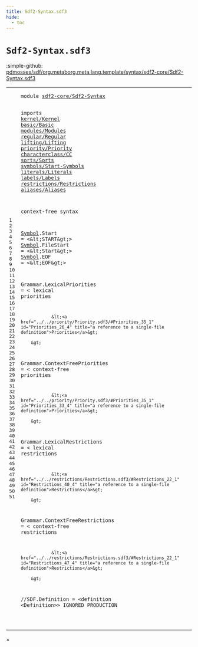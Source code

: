 ```yaml
---
title: Sdf2-Syntax.sdf3
hide:
  - toc
---
```


# `Sdf2-Syntax.sdf3`

:simple-github: [pdmosses/sdf/org.metaborg.meta.lang.template/syntax/sdf2-core/Sdf2-Syntax.sdf3]

[pdmosses/sdf/org.metaborg.meta.lang.template/syntax/sdf2-core/Sdf2-Syntax.sdf3]: https://github.com/pdmosses/sdf/blob/master/org.metaborg.meta.lang.template/syntax/sdf2-core/Sdf2-Syntax.sdf3 "The source file on GitHub"

<div class="sdf3"><table class="highlighttable"><tbody><tr><td class="linenos"><div class="linenodiv"><pre><span></span>1
2
3
4
5
6
7
8
9
10
11
12
13
14
15
16
17
18
19
20
21
22
23
24
25
26
27
28
29
30
31
32
33
34
35
36
37
38
39
40
41
42
43
44
45
46
47
48
49
50
51
</pre></div></td>
<td class="code"><pre><code><span class="keyword">module</span> <a href="../Sdf2.sdf3/#sdf2-core/Sdf2-Syntax_5_3" id="sdf2-core/Sdf2-Syntax_1_8" title="a definition with a single reference">sdf2-core/Sdf2-Syntax</a>

<span class="keyword">imports</span> <a href="../../kernel/Kernel.sdf3/#kernel/Kernel_1_8" id="kernel/Kernel_3_9" title="a reference to a single-file definition">kernel/Kernel</a>
        <a href="../../basic/Basic.sdf3/#basic/Basic_1_8" id="basic/Basic_4_9" title="a reference to a single-file definition">basic/Basic</a>
        <a href="../../modules/Modules.sdf3/#modules/Modules_1_8" id="modules/Modules_5_9" title="a reference to a single-file definition">modules/Modules</a>
        <a href="../../regular/Regular.sdf3/#regular/Regular_1_8" id="regular/Regular_6_9" title="a reference to a single-file definition">regular/Regular</a>
        <a href="../../lifting/Lifting.sdf3/#lifting/Lifting_1_8" id="lifting/Lifting_7_9" title="a reference to a single-file definition">lifting/Lifting</a>
        <a href="../../priority/Priority.sdf3/#priority/Priority_1_8" id="priority/Priority_8_9" title="a reference to a single-file definition">priority/Priority</a>
        <a href="../../characterclass/CC.sdf3/#characterclass/CC_1_8" id="characterclass/CC_9_9" title="a reference to a single-file definition">characterclass/CC</a>
        <a href="../../sorts/Sorts.sdf3/#sorts/Sorts_1_8" id="sorts/Sorts_10_9" title="a reference to a single-file definition">sorts/Sorts</a>
        <a href="../../symbols/Start-Symbols.sdf3/#symbols/Start-Symbols_1_8" id="symbols/Start-Symbols_11_9" title="a reference to a single-file definition">symbols/Start-Symbols</a>
        <a href="../../literals/Literals.sdf3/#literals/Literals_1_8" id="literals/Literals_12_9" title="a reference to a single-file definition">literals/Literals</a>
        <a href="../../labels/Labels.sdf3/#labels/Labels_1_8" id="labels/Labels_13_9" title="a reference to a single-file definition">labels/Labels</a>
        <a href="../../restrictions/Restrictions.sdf3/#restrictions/Restrictions_1_8" id="restrictions/Restrictions_14_9" title="a reference to a single-file definition">restrictions/Restrictions</a>
        <a href="../../aliases/Aliases.sdf3/#aliases/Aliases_1_8" id="aliases/Aliases_15_9" title="a reference to a single-file definition">aliases/Aliases</a>

<span class="keyword">context-free syntax</span>

<a href="../Sdf2.sdf3/#Symbol_59_37" id="Symbol_19_1" title="a definition with a single reference">Symbol</a>.<span class="cons_Constructor"><span id="Start_19_8" title="a definition with no references">Start</span></span> = &lt;\&lt;<span class="cons_String">START</span>\&gt;&gt;
<a href="../Sdf2.sdf3/#Symbol_59_37" id="Symbol_20_1" title="a definition with a single reference">Symbol</a>.<span class="cons_Constructor"><span id="FileStart_20_8" title="a definition with no references">FileStart</span></span> = &lt;\&lt;<span class="cons_String">Start</span>\&gt;&gt;
<a href="../Sdf2.sdf3/#Symbol_59_37" id="Symbol_21_1" title="a definition with a single reference">Symbol</a>.<span class="cons_Constructor"><span id="EOF_21_8" title="a definition with no references">EOF</span></span> = &lt;\&lt;<span class="cons_String">EOF</span>\&gt;&gt;

<span id="Grammar_23_1" title="a definition with no references">Grammar</span>.<span class="cons_Constructor"><span id="LexicalPriorities_23_9" title="a definition with no references">LexicalPriorities</span></span> = &lt;
        <span class="cons_String">lexical</span> <span class="cons_String">priorities</span> 

                &lt;<a href="../../priority/Priority.sdf3/#Priorities_35_1" id="Priorities_26_4" title="a reference to a single-file definition">Priorities</a>&gt;
                
        &gt;

<span id="Grammar_30_1" title="a definition with no references">Grammar</span>.<span class="cons_Constructor"><span id="ContextFreePriorities_30_9" title="a definition with no references">ContextFreePriorities</span></span> = &lt;
        <span class="cons_String">context-free</span> <span class="cons_String">priorities</span>
        
                &lt;<a href="../../priority/Priority.sdf3/#Priorities_35_1" id="Priorities_33_4" title="a reference to a single-file definition">Priorities</a>&gt;
        
        &gt;
        
<span id="Grammar_37_1" title="a definition with no references">Grammar</span>.<span class="cons_Constructor"><span id="LexicalRestrictions_37_9" title="a definition with no references">LexicalRestrictions</span></span> = &lt;
        <span class="cons_String">lexical</span> <span class="cons_String">restrictions</span>
        
                &lt;<a href="../../restrictions/Restrictions.sdf3/#Restrictions_22_1" id="Restrictions_40_4" title="a reference to a single-file definition">Restrictions</a>&gt;
        
        &gt;

<span id="Grammar_44_1" title="a definition with no references">Grammar</span>.<span class="cons_Constructor"><span id="ContextFreeRestrictions_44_9" title="a definition with no references">ContextFreeRestrictions</span></span> = &lt;
        <span class="cons_String">context-free</span> <span class="cons_String">restrictions</span>
        
                &lt;<a href="../../restrictions/Restrictions.sdf3/#Restrictions_22_1" id="Restrictions_47_4" title="a reference to a single-file definition">Restrictions</a>&gt;
        
        &gt;

<span class="layout">//SDF.Definition = &lt;definition &lt;Definition&gt;&gt; IGNORED PRODUCTION</span>


</code></pre></td></tr></tbody></table></div>

<div id="modal">
  <div id="modal-content">
    <span id="modal-close">&times;</span>
    <h2 id="modal-h2"></h2>
    <p  id="modal-p"></p>
    <ul id="modal-ul"></ul>
  </div>
</div>
